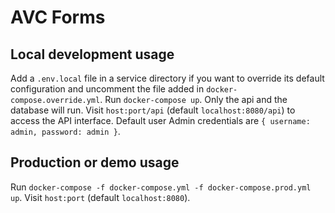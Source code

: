 # AVC Forms

## Local development usage
Add a `.env.local` file in a service directory if you want to override its default configuration
and uncomment the file added in `docker-compose.override.yml`.
Run `docker-compose up`. Only the api and the database will run. 
Visit `host:port/api` (default `localhost:8080/api`) to access the API interface.
Default user Admin credentials are `{ username: admin, password: admin }`.

## Production or demo usage
Run `docker-compose -f docker-compose.yml -f docker-compose.prod.yml up`. 
Visit `host:port` (default `localhost:8080`).
